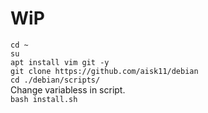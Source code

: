 # WiP
`cd ~`\
`su`\
`apt install vim git -y`\
`git clone https://github.com/aisk11/debian`\
`cd ./debian/scripts/`\
Change variabless in script.\
`bash install.sh`

